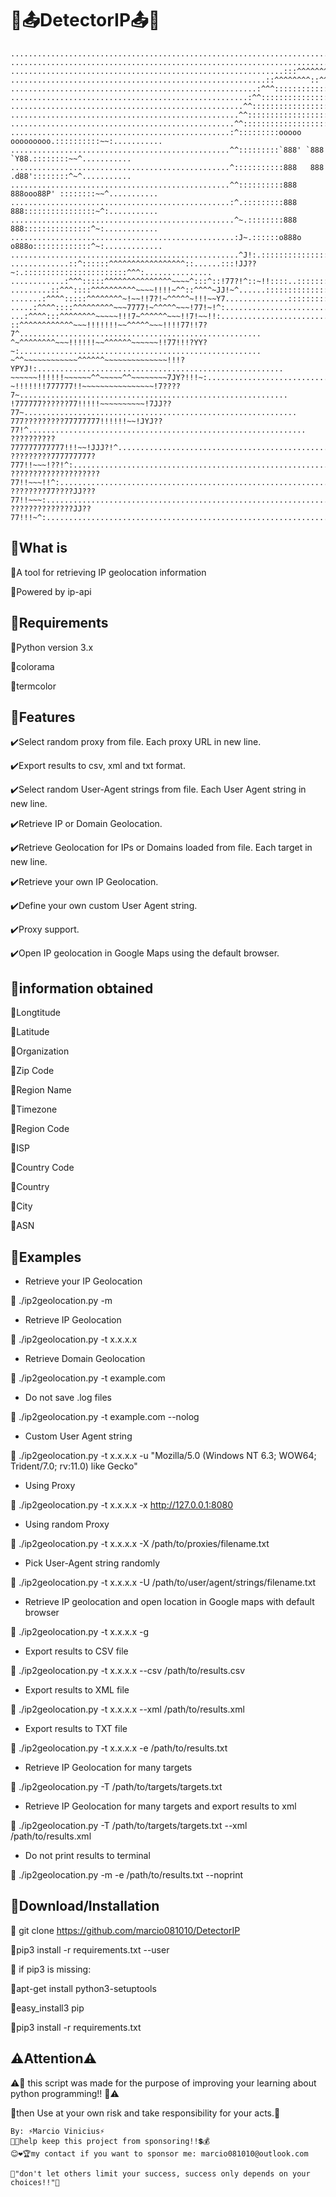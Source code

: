 # 🚀📤DetectorIP📤🚀

    ....................................................................................................
    ....................................................................................................
    .............................................................:::^^^^^^^^^^:::.......................
    .........................................................::^^^^^^^^::^^^^^^~^^^::...................
    .......................................................:^^^::::::::::::::::::^^~~^:.................
    .....................................................:^^::::::::::::::::::::::::^~~^:...............
    ....................................................^^::::::::::::::::::::::::::::^~~^..............
    ...................................................^^:::::::::::::::::::::::::::::::~~^.............
    ..................................................^^:::::::::::::::::::::::::::::::::~~^............
    .................................................:^:::::::::ooooo ooooooooo.::::::::::~~:...........
    .................................................^^:::::::::`888' `888   `Y88.::::::::~~^...........
    .................................................^:::::::::::888   888   .d88'::::::::^~^...........
    .................................................^^::::::::::888   888ooo88P' ::::::::~~^...........
    .................................................:^.:::::::::888   888::::::::::::::::~^:...........
    ..................................................^~.::::::::888   888:::::::::::::::^~:............
    ..................................................:J~.::::::o888o o888o:::::::::::::^~:.............
    ...................................................^J!:.:::::::::::::::::::::::::::^^:..............
    .............::^::::::^^^^^^^^^^^^^^^^^::......:::!JJ??~:.:::::::::::::::::::::::^^^:...............
    ............:^^^:::::^^^^^^^^^^^^^^^~~~~^:::^::!77?!^::~!!::::..:::::::::::::::^^^:.................
    .........::^^^::::^^^^^^^^^^~~~~!!!!~^^::^^^^~JJ!~^......::::::::::::::::::^^^::....................
    .......:^^^^:::::^^^^^^^^~!~~!!7?!~^^^^^~!!!~~Y7..............::::::::::::::........................
    .....:^^^^::::^^^^^^^^^~~~7777!~^^^^^~~~!77!~!^:....................................................
    ...:^^^^:::^^^^^^^^~~~~~!!!7~^^^^^^~~~!!7!~~!!:.....................................................
    ::^^^^^^^^^^^^~~~!!!!!!!~~^^^^^~~~!!!!77!!7?7^......................................................
    ^~^^^^^^^^~~~!!!!!!~~^^^^^^~~~~~~!!77!!!?YY?~:......................................................
    ~^^~~~~~~~~~~~~^^^^^^~~~~~~~~~~~~~~!!!?YPYJ!:.......................................................
    ~~~~~~!!!!!!~~~~~~^^~~~~~^^~~~~~~~~7JY?!!!~:........................................................
    ~!!!!!!!777777!!~~~~~~~~~~~~~~~~!7????7~............................................................
    !777777??????77!!!!!~~~~~~~~~~!7JJ??77~.............................................................
    777?????????77777777!!!!!!~~!JYJ??77!^..............................................................
    ??????????777777777777!!!~~!JJJ?!^..................................................................
    ?????????777777777?777!!~~~!??!^:...................................................................
    ????????????????????77!!~~~!!^:.....................................................................
    ????????77????JJ???77!!~~~:.........................................................................
    ??????????????JJ??77!!!~^:..........................................................................

## 🎇What is

 📌A tool for retrieving IP geolocation information

 📌Powered by ip-api

## 🎇Requirements

 🔹Python version 3.x

 🔹colorama

 🔹termcolor

## 🎇Features

  ✔️Select random proxy from file. Each proxy URL in new line. 

  ✔️Export results to csv, xml and txt format.

  ✔️Select random User-Agent strings from file. Each User Agent string in new line.

  ✔️Retrieve IP or Domain Geolocation.

  ✔️Retrieve Geolocation for IPs or Domains loaded from file. Each target in new line.

  ✔️Retrieve your own IP Geolocation.

  ✔️Define your own custom User Agent string.

  ✔️Proxy support.

  ✔️Open IP geolocation in Google Maps using the default browser.

## 🎇information obtained

 🌟Longtitude

 🌟Latitude

 🌟Organization

 🌟Zip Code

 🌟Region Name

 🌟Timezone

 🌟Region Code

 🌟ISP

 🌟Country Code

 🌟Country

 🌟City

 🌟ASN

## 🎇Examples

+ Retrieve your IP Geolocation

🔸 ./ip2geolocation.py -m

+ Retrieve IP Geolocation

🔸 ./ip2geolocation.py -t x.x.x.x

+ Retrieve Domain Geolocation

🔸 ./ip2geolocation.py -t example.com

+ Do not save .log files

🔸 ./ip2geolocation.py -t example.com --nolog

+ Custom User Agent string

🔸 ./ip2geolocation.py -t x.x.x.x -u "Mozilla/5.0 (Windows NT 6.3; WOW64; Trident/7.0; rv:11.0) like Gecko"

+ Using Proxy

🔸 ./ip2geolocation.py -t x.x.x.x -x http://127.0.0.1:8080

+ Using random Proxy

🔸 ./ip2geolocation.py -t x.x.x.x -X /path/to/proxies/filename.txt

+ Pick User-Agent string randomly

🔸 ./ip2geolocation.py -t x.x.x.x -U /path/to/user/agent/strings/filename.txt

+ Retrieve IP geolocation and open location in Google maps with default browser

🔸 ./ip2geolocation.py -t x.x.x.x -g

+ Export results to CSV file

🔸 ./ip2geolocation.py -t x.x.x.x --csv /path/to/results.csv

+ Export results to XML file

🔸 ./ip2geolocation.py -t x.x.x.x --xml /path/to/results.xml

+ Export results to TXT file

🔸 ./ip2geolocation.py -t x.x.x.x -e /path/to/results.txt

+ Retrieve IP Geolocation for many targets

🔸 ./ip2geolocation.py -T /path/to/targets/targets.txt

+ Retrieve IP Geolocation for many targets and export results to xml

🔸 ./ip2geolocation.py -T /path/to/targets/targets.txt --xml /path/to/results.xml

+ Do not print results to terminal

🔸 ./ip2geolocation.py -m -e /path/to/results.txt --noprint

## 🎇Download/Installation

🎯 git clone https://github.com/marcio081010/DetectorIP

🎯pip3 install -r requirements.txt --user

🎯 if pip3 is missing:

🎯apt-get install python3-setuptools

🎯easy_install3 pip

🎯pip3 install -r requirements.txt

## ⚠️Attention⚠️

⚠️🚧 this script was made for the purpose of improving your learning about python programming!! 🚧⚠️

🚧then Use at your own risk and take responsibility for your acts.🚧

~~~~~~~~~~~~~~~~~~~~~~~~~~~~~~~~~~~~~~~~~~~~~~~~~~~~~~~~~~~~~~~~~~~~~~~~~~~~~~~~~~~~~~~~~~~~~~~~~~~~~~
By: ⚡Marcio Vinicius⚡
💸💲help keep this project from sponsoring!!💲💰
😊❤️🏆my contact if you want to sponsor me: marcio081010@outlook.com

🔆"don't let others limit your success, success only depends on your choices!!"🔆
~~~~~~~~~~~~~~~~~~~~~~~~~~~~~~~~~~~~~~~~~~~~~~~~~~~~~~~~~~~~~~~~~~~~~~~~~~~~~~~~~~~~~~~~~~~~~~~~~~~~~~






